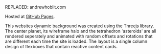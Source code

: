 REPLACED: andrewhoblit.com

Hosted at [GitHub Pages](https://a-hoblit.github.io/Portfolio/).

This websites dynamic background was created using the Threejs library. The center planet, its wireframe halo and the tetrahedron 'asteroids' are all rendered seperately and animated with random offsets and rotations that are different each time the site is loaded. The layout is a single column design of flexboxes that contain reactive content cards. 

